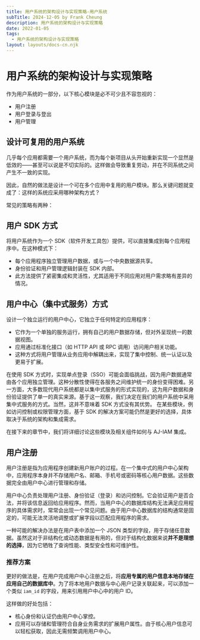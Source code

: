 ```yaml
---
title: 用户系统的架构设计与实现策略-用户系统
subTitle: 2024-12-05 by Frank Cheung
description: 用户系统的架构设计与实现策略
date: 2022-01-05
tags:
  - 用户系统的架构设计与实现策略
layout: layouts/docs-cn.njk
---
```


# 用户系统的架构设计与实现策略

作为用户系统的一部分，以下核心模块是必不可少且不容忽视的：

- 用户注册
- 用户登录与登出
- 用户管理

## 设计可复用的用户系统

几乎每个应用都需要一个用户系统，而为每个新项目从头开始重新实现一个显然是低效的——甚至可以说是不切实际的。这样做会导致重复劳动，并在不同系统之间产生不一致的实现。

因此，自然的做法是设计一个可在多个应用中复用的用户模块。那么关键问题就变成了：这样的系统应采用哪种架构方式？

常见的策略有两种：

## 用户 SDK 方式

将用户系统作为一个 SDK（软件开发工具包）提供，可以直接集成到每个应用程序中。在这种模式下：

- 每个应用程序独立管理用户数据，或与一个中央数据源共享。
- 身份验证和用户管理逻辑封装在 SDK 内部。
- 此方法提供了紧密集成和灵活性，尤其适用于不同应用对用户需求略有差异的情况。

## 用户中心（集中式服务）方式

设计一个独立运行的用户中心，它独立于任何特定的应用程序：

- 它作为一个单独的服务运行，拥有自己的用户数据存储，但对外呈现统一的数据视图。
- 应用通过标准化接口（如 HTTP API 或 RPC 调用）访问用户相关功能。
- 这种方式将用户管理从业务应用中解耦出来，实现了集中控制、统一认证以及更易于扩展。

在使用 SDK 方式时，实现单点登录（SSO）可能会面临挑战，因为用户数据通常由各个应用独立管理。这种分散性使得在各服务之间维护统一的身份变得困难。另一方面，大多数现代用户系统都是以集中式服务的形式实现的，这为用户数据和身份验证提供了单一的真实来源。基于这一观察，我们决定在我们的用户系统中采用集中式服务的方式。当然，这并不意味着 SDK 方式没有其优势。  在某些模块，例如访问控制或权限管理方面，基于 SDK 的解决方案可能仍然是更好的选择，具体取决于系统的架构和集成需求。

在接下来的章节中，我们将详细讨论这些模块及相关组件如何与 AJ-IAM 集成。

## 用户注册

用户注册是指为应用程序创建新用户账户的过程。在一个集中式的用户中心架构中，应用程序本身并不存储用户名、邮箱、手机号或密码等核心用户数据。这些数据完全由用户中心进行管理和存储。

用户中心负责处理用户注册、身份验证（登录）和访问控制。它会验证用户是否合法，并将该信息返回给应用程序。然而，当用户中心的数据库结构无法满足应用程序的具体需求时，常常会出现一个常见问题。由于用户中心数据库的结构通常是固定的，可能无法灵活地调整或扩展字段以匹配应用程序的需求。

一种可能的解决办法是在用户表中添加一个 JSON 类型的字段，用于存储任意数据。虽然这对于非结构化或动态数据是有用的，但对于结构化数据来说**并不是理想的选择**，因为它牺牲了查询性能、类型安全性和可维护性。

### 推荐方案

更好的做法是，在用户完成用户中心注册之后，将**应用专属的用户信息本地存储在应用自己的数据库中**。为了将本地用户数据与中心用户记录关联起来，可以添加一个类似 `iam_id` 的字段，用来引用用户中心中的用户 ID。

这样做的好处包括：

- 核心身份和认证仍由用户中心掌控。
- 应用可以存储和管理符合自身业务需求的扩展用户属性。由于核心用户信息可以轻松获取，因此无需频繁调用用户中心。
